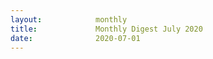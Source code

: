 ```yaml
---
layout:            monthly
title:             Monthly Digest July 2020
date:              2020-07-01
---
```

